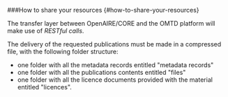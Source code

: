 ###How to share your resources {#how-to-share-your-resources}

The transfer layer between OpenAIRE/CORE and the OMTD platform will make use of *RESTful calls*.

The delivery of the requested publications must be made in a compressed file, with the following folder structure:

* one folder with all the metadata records entitled "metadata records"
* one folder with all the publications contents entitled "files"
* one folder with all the licence documents provided with the material entitled "licences". 


